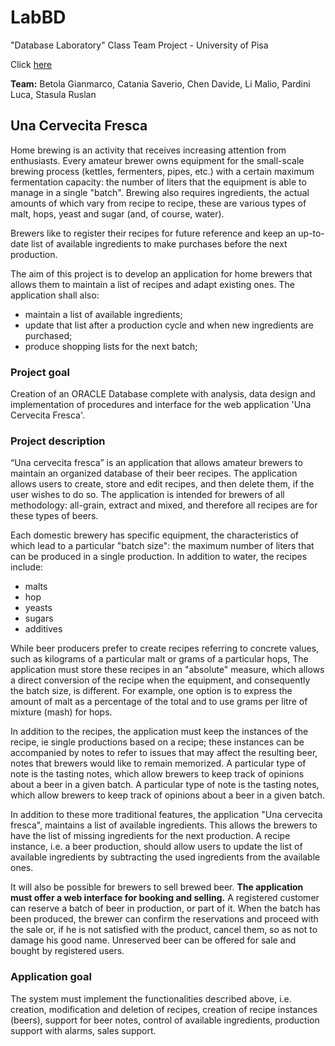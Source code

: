 # LabBD
"Database Laboratory" Class Team Project - University of Pisa

Click [here](/ProgettoLBD_IT.pdf)

**Team:** Betola Gianmarco, Catania Saverio, Chen Davide, Li Malio, Pardini Luca, Stasula Ruslan

## Una Cervecita Fresca  

Home brewing is an activity that receives increasing attention from enthusiasts. 
Every amateur brewer owns equipment for the small-scale brewing process (kettles, fermenters, pipes, etc.) with a certain maximum fermentation capacity: the number of liters that the equipment is able to manage in a single "batch". Brewing also requires ingredients, the actual amounts of which vary from recipe to recipe, these are various types of malt, hops, yeast and sugar (and, of course, water).

Brewers like to register their recipes for future reference and keep an up-to-date list of available ingredients to make purchases before the next production.

The aim of this project is to develop an application for home brewers that allows them to maintain a list of recipes and adapt existing ones. The application shall also:
* maintain a list of available ingredients;
* update that list after a production cycle and when new ingredients are purchased;
* produce shopping lists for the next batch;

### Project goal
Creation of an ORACLE Database complete with analysis, data design and implementation of procedures and interface for the web application 'Una Cervecita Fresca'.

### Project description
“Una cervecita fresca” is an application that allows amateur brewers to maintain an organized database of their beer recipes. The application allows users to create, store and edit recipes, and then delete them, if the user wishes to do so. The application is intended for brewers of all methodology: all-grain, extract and mixed, and therefore all recipes are for these types of beers.

Each domestic brewery has specific equipment, the characteristics of which lead to a particular "batch size": the maximum number of liters that can be produced in a single production. In addition to water, the recipes include:
* malts
* hop
* yeasts
* sugars
* additives

While beer producers prefer to create recipes referring to concrete values, such as kilograms of a particular malt or grams of a particular hops, The application must store these recipes in an "absolute" measure, which allows a direct conversion of the recipe when the equipment, and consequently the batch size, is different. For example, one option is to express the amount of malt as a percentage of the total and to use grams per litre of mixture (mash) for hops.

In addition to the recipes, the application must keep the instances of the recipe, ie single productions based on a recipe; these instances can be accompanied by notes to refer to issues that may affect the resulting beer, notes that brewers would like to remain memorized. A particular type of note is the tasting notes, which allow brewers to keep track of opinions about a beer in a given batch. A particular type of note is the tasting notes, which allow brewers to keep track of opinions about a beer in a given batch. 

In addition to these more traditional features, the application "Una cervecita fresca", maintains a list of available ingredients. This allows the brewers to have the list of missing ingredients for the next production. 
A recipe instance, i.e. a beer production, should allow users to update the list of available ingredients by subtracting the used ingredients from the available ones.

It will also be possible for brewers to sell brewed beer. **The application must offer a web interface for booking and selling.** A registered customer can reserve a batch of beer in production, or part of it. When the batch has been produced, the brewer can confirm the reservations and proceed with the sale or, if he is not satisfied with the product, cancel them, so as not to damage his good name. Unreserved beer can be offered for sale and bought by registered users.

### Application goal
The system must implement the functionalities described above, i.e. creation, modification and deletion of recipes, creation of recipe instances (beers), support for beer notes, control of available ingredients, production support with alarms, sales support.
